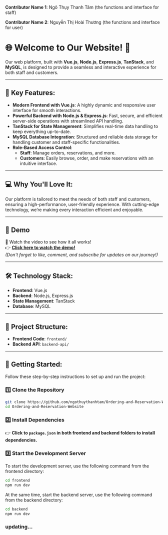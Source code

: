 **Contributor Name 1**: Ngô Thụy Thanh Tâm (the functions and interface for staff)

**Contributor Name 2**: Nguyễn Thị Hoài Thương (the functions and interface for user)

# 🌐 Welcome to Our Website! 🚀

Our web platform, built with **Vue.js**, **Node.js**, **Express.js**, **TanStack**, and **MySQL**, is designed to provide a seamless and interactive experience for both staff and customers.

---

## 🔧 Key Features:
- **Modern Frontend with Vue.js**: A highly dynamic and responsive user interface for smooth interactions.
- **Powerful Backend with Node.js & Express.js**: Fast, secure, and efficient server-side operations with streamlined API handling.
- **TanStack for State Management**: Simplifies real-time data handling to keep everything up-to-date.
- **MySQL Database Integration**: Structured and reliable data storage for handling customer and staff-specific functionalities.
- **Role-Based Access Control**:
  - **Staff**: Manage orders, reservations, and more.
  - **Customers**: Easily browse, order, and make reservations with an intuitive interface.

---

## 💻 Why You'll Love It:
Our platform is tailored to meet the needs of both staff and customers, ensuring a high-performance, user-friendly experience. With cutting-edge technology, we’re making every interaction efficient and enjoyable.

---

## 🎥 Demo
👀 Watch the video to see how it all works!  
👉 **[Click here to watch the demo!](https://youtu.be/qkObzXKYE5U)**  
*(Don't forget to like, comment, and subscribe for updates on our journey!)*

---

## 🛠️ Technology Stack:
- **Frontend**: Vue.js
- **Backend**: Node.js, Express.js
- **State Management**: TanStack
- **Database**: MySQL

---

## 📁 Project Structure:
- **Frontend Code**: `frontend/`
- **Backend API**: `backend-api/`

---

## 🚀 Getting Started:

Follow these step-by-step instructions to set up and run the project:

### 1️⃣ Clone the Repository
```bash
git clone https://github.com/ngothuythanhtam/Ordering-and-Reservation-Website
cd Ordering-and-Reservation-Website 
```

### 2️⃣ Install Dependencies
👉 **Click to ```package.json``` in both frontend and backend folders to install dependencies.**  

### 3️⃣ Start the Development Server

To start the development server, use the following command from the frontend directory:

```bash
cd frontend
npm run dev
```

At the same time, start the backend server, use the following command from the backend directory:
```bash
cd backend
npm run dev
```

### updating...
